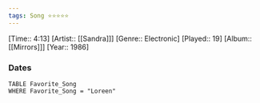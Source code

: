```yaml
---
tags: Song ⭐⭐⭐⭐⭐ 
---
```

[Time:: 4:13]
[Artist:: [[Sandra]]]
[Genre:: Electronic]
[Played:: 19]
[Album:: [[Mirrors]]]
[Year:: 1986]
### Dates
````dataview
TABLE Favorite_Song
WHERE Favorite_Song = "Loreen"
````